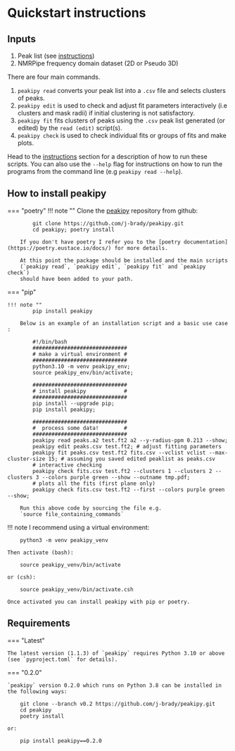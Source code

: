 Quickstart instructions
=======================

Inputs
------

1.  Peak list (see [instructions](./instructions.md))
2.  NMRPipe frequency domain dataset (2D or Pseudo 3D)

There are four main commands.

1.  `peakipy read` converts your peak list into a `.csv` file and
    selects clusters of peaks.
2.  `peakipy edit` is used to check and adjust fit parameters
    interactively (i.e clusters and mask radii) if initial clustering is
    not satisfactory.
3.  `peakipy fit` fits clusters of peaks using the `.csv` peak list
    generated (or edited) by the `read (edit)` script(s).
4.  `peakipy check` is used to check individual fits or groups of fits
    and make plots.

Head to the [instructions](./instructions.md) section for a
description of how to run these scripts. You can also use the
`--help` flag for instructions on how to run the programs from the
command line (e.g `peakipy read --help`).

How to install peakipy
----------------------

=== "poetry"
    !!! note ""
        Clone the [peakipy](https://github.com/j-brady/peakipy) repository from
        github:

            git clone https://github.com/j-brady/peakipy.git
            cd peakipy; poetry install

        If you don't have poetry I refer you to the [poetry documentation](https://poetry.eustace.io/docs/) for more details.

        At this point the package should be installed and the main scripts
        (`peakipy read`, `peakipy edit`, `peakipy fit` and `peakipy check`)
        should have been added to your path.

=== "pip"

    !!! note ""
            pip install peakipy

        Below is an example of an installation script and a basic use case :

            #!/bin/bash
            ##############################
            # make a virtual environment #
            ##############################
            python3.10 -m venv peakipy_env;
            source peakipy_env/bin/activate;

            ##############################
            # install peakipy            #
            ##############################
            pip install --upgrade pip;
            pip install peakipy;

            ##############################
            #  process some data!        #
            ##############################
            peakipy read peaks.a2 test.ft2 a2 --y-radius-ppm 0.213 --show;
            peakipy edit peaks.csv test.ft2; # adjust fitting parameters
            peakipy fit peaks.csv test.ft2 fits.csv --vclist vclist --max-cluster-size 15; # assuming you saved edited peaklist as peaks.csv
            # interactive checking
            peakipy check fits.csv test.ft2 --clusters 1 --clusters 2 --clusters 3 --colors purple green --show --outname tmp.pdf;
            # plots all the fits (first plane only)
            peakipy check fits.csv test.ft2 --first --colors purple green --show;

        Run this above code by sourcing the file e.g.
        `source file_containing_commands`

!!! note
    I recommend using a virtual environment:

        python3 -m venv peakipy_venv

    Then activate (bash):

        source peakipy_venv/bin/activate

    or (csh):

        source peakipy_venv/bin/activate.csh

    Once activated you can install peakipy with pip or poetry.

Requirements
------------

=== "Latest"

    The latest version (1.1.3) of `peakipy` requires Python 3.10 or above (see `pyproject.toml` for details).

=== "0.2.0"

    `peakipy` version 0.2.0 which runs on Python 3.8 can be installed in the following ways:

        git clone --branch v0.2 https://github.com/j-brady/peakipy.git
        cd peakipy
        poetry install

    or:

        pip install peakipy==0.2.0
